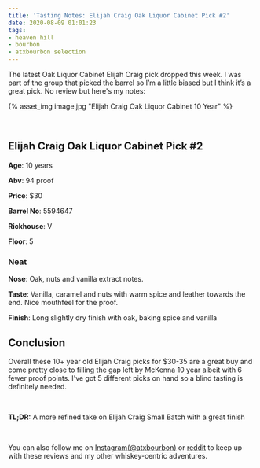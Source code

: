 ```yaml
---
title: 'Tasting Notes: Elijah Craig Oak Liquor Cabinet Pick #2'
date: 2020-08-09 01:01:23
tags:
- heaven hill
- bourbon
- atxbourbon selection
---
```


The latest Oak Liquor Cabinet Elijah Craig pick dropped this week. I was part of the group that picked the barrel so I’m a little biased but I think it’s a great pick. No review but here's my notes:

{% asset_img image.jpg "Elijah Craig Oak Liquor Cabinet 10 Year" %}

&nbsp;

## Elijah Craig Oak Liquor Cabinet Pick #2
**Age**: 10 years

**Abv**: 94 proof

**Price**: $30

**Barrel No**: 5594647

**Rickhouse**: V

**Floor**: 5

### Neat
**Nose**: Oak, nuts and vanilla extract notes.

**Taste**: Vanilla, caramel and nuts with warm spice and leather towards the end. Nice mouthfeel for the proof.

**Finish**: Long slightly dry finish with oak, baking spice and vanilla

## Conclusion

Overall these 10+ year old Elijah Craig picks for $30-35 are a great buy and come pretty close to filling the gap left by McKenna 10 year albeit with 6 fewer proof points. I've got 5 different picks on hand so a blind tasting is definitely needed.

&nbsp;

**TL;DR:** A more refined take on Elijah Craig Small Batch with a great finish

&nbsp;


You can also follow me on [Instagram(@atxbourbon)](https://www.instagram.com/atxbourbon/) or [reddit](https://www.reddit.com/r/atxbourbon/) to keep up with these reviews and my other whiskey-centric adventures.
